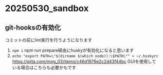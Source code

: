 # 20250530_sandbox

## git-hooksの有効化

コミットの前にlint実行を行うようになります

1. `npm i`
  npm run prepare経由にhuskyが有効化になると思います
2. `echo "export PATH=\"$(dirname $(which node)):\$PATH\"" > ~/.huskyrc`
  https://qiita.com/mog_03/items/c46d1976e2c2d43f44bc
  GUIを使用している場合はこちらも必要かもです

